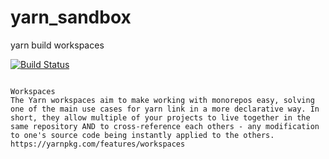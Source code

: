 # yarn_sandbox
yarn build workspaces

[![Build Status](https://travis-ci.com/githubfoam/yarn_sandbox.svg?branch=main)](https://travis-ci.com/githubfoam/yarn_sandbox)  

~~~~

Workspaces
The Yarn workspaces aim to make working with monorepos easy, solving one of the main use cases for yarn link in a more declarative way. In short, they allow multiple of your projects to live together in the same repository AND to cross-reference each others - any modification to one's source code being instantly applied to the others.
https://yarnpkg.com/features/workspaces

~~~~